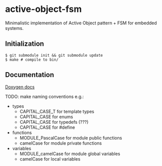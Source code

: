 # active-object-fsm
Minimalistic implementation of Active Object pattern + FSM for embedded systems.

## Initialization

	$ git submodule init && git submodule update
	$ make # compile to bin/

## Documentation

[Doxygen docs](https://polesskiy-dev.github.io/active-object-fsm/)

TODO: make naming conventions e.g.:

- types
    - CAPITAL_CASE_T for template types
    - CAPITAL_CASE for enums
    - CAPITAL_CASE for typedefs (???)
    - CAPITAL_CASE for #define
- functions
    - MODULE_PascalCase for module public functions
    - camelCase for module private functions
- variables
    - MODULE_camelCase for module global variables
    - camelCase for local variables

